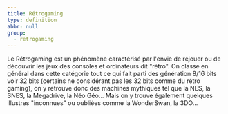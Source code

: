```yaml
---
title: Rétrogaming
type: definition
abbr: null
group:
  - retrogaming
---
```

Le Rétrogaming est un phénomène caractérisé par l'envie de rejouer ou de découvrir les jeux des consoles et ordinateurs dit "rétro". On classe en général dans cette catégorie tout ce qui fait parti des génération 8/16 bits voir 32 bits (certains ne considérant pas les 32 bits comme du rétro gaming), on y retrouve donc des machines mythiques tel que la NES, la SNES, la Megadrive, la Néo Géo... Mais on y trouve également quelques illustres "inconnues" ou oubliées comme la WonderSwan, la 3DO...

